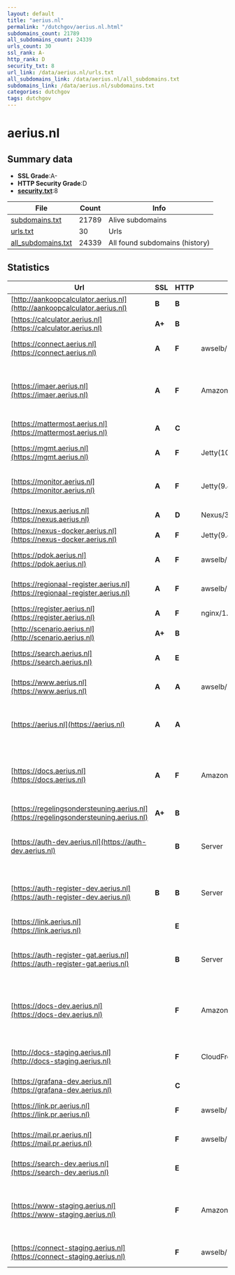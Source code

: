 ```yaml
---
layout: default
title: "aerius.nl"
permalink: "/dutchgov/aerius.nl.html"
subdomains_count: 21789
all_subdomains_count: 24339
urls_count: 30
ssl_rank: A-
http_rank: D
security_txt: 8
url_link: /data/aerius.nl/urls.txt
all_subdomains_link: /data/aerius.nl/all_subdomains.txt
subdomains_link: /data/aerius.nl/subdomains.txt
categories: dutchgov
tags: dutchgov
---
```



# aerius.nl
## Summary data


 - **SSL Grade**:A-
 - **HTTP Security Grade**:D
 - **[security.txt](https://www.digitaleoverheid.nl/nieuws/standaard-security-txt-nu-verplicht-voor-overheid/)**:8


| File       | Count | Info |
|------------|-------|------|
|[subdomains.txt](/DutchGovScope/data/aerius.nl/subdomains.txt)|21789|Alive subdomains|
|[urls.txt](/DutchGovScope/data/aerius.nl/urls.txt)|30|Urls|
|[all_subdomains.txt](/DutchGovScope/data/aerius.nl/all_subdomains.txt)|24339|All found subdomains (history)|


## Statistics


| Url | SSL | HTTP | Server | Cookie | HSTS | CORS | CTO | CSP | XFO | XXP | RP |FP| Tech |Title |
|--------|-------|-------|------|------|------|------|------|------|------|------|------|------|------|------|
|[http://aankoopcalculator.aerius.nl](http://aankoopcalculator.aerius.nl)| **B**| **B**|| |:white_check_mark: | | | | | | :white_check_mark: | |Apache HTTP Server HSTS||
|[https://calculator.aerius.nl](https://calculator.aerius.nl)| **A+**| **B**||:warning: |:white_check_mark: | | |:warning: | :white_check_mark: | | :white_check_mark: | |HSTS Java|AERIUS® Calculat...|
|[https://connect.aerius.nl](https://connect.aerius.nl)| **A**| **F**|awselb/2.0| | | | | | | | :white_check_mark: | |Amazon ELB Amazon Web Services||
|[https://imaer.aerius.nl](https://imaer.aerius.nl)| **A**| **F**|AmazonS3| | | | | | | | :white_check_mark: | |Amazon CloudFront Amazon S3 Amazon Web Services HTTP/3||
|[https://mattermost.aerius.nl](https://mattermost.aerius.nl)| **A**| **C**|| | | | | :white_check_mark:| :white_check_mark: | | :white_check_mark: | ||Mattermost|
|[https://mgmt.aerius.nl](https://mgmt.aerius.nl)| **A**| **F**|Jetty(10.0.20)|:white_check_mark: | | | | | | | :white_check_mark: | |Java Jenkins:2.440.2 Jetty:10.0.20||
|[https://monitor.aerius.nl](https://monitor.aerius.nl)| **A**| **F**|Jetty(9.4.18.v20190429)| | | | | | | | :white_check_mark: | |Java Jekyll:4.0.0 Jetty:9.4.18 Ruby|Over AERIUS Moni...|
|[https://nexus.aerius.nl](https://nexus.aerius.nl)| **A**| **D**|Nexus/3.63.0-01 (OSS)| | | | | | :white_check_mark: | :white_check_mark: | :white_check_mark: | ||Sonatype Nexus R...|
|[https://nexus-docker.aerius.nl](https://nexus-docker.aerius.nl)| **A**| **F**|Jetty(9.4.53.v20231009)| | | | | | | | :white_check_mark: | |Java Jetty:9.4.53|Error 400 Not a...|
|[https://pdok.aerius.nl](https://pdok.aerius.nl)| **A**| **F**|awselb/2.0| | | | | | | | :white_check_mark: | |Amazon ELB Amazon Web Services||
|[https://regionaal-register.aerius.nl](https://regionaal-register.aerius.nl)| **A**| **F**|awselb/2.0| | | | | | | | :white_check_mark: | |Amazon ELB Amazon Web Services||
|[https://register.aerius.nl](https://register.aerius.nl)| **A**| **F**|nginx/1.25.4| | | | | | | | :white_check_mark: | |Nginx:1.25.4||
|[http://scenario.aerius.nl](http://scenario.aerius.nl)| **A+**| **B**|| |:white_check_mark: | | | | | | :white_check_mark: | |Apache HTTP Server HSTS||
|[https://search.aerius.nl](https://search.aerius.nl)| **A**| **E**|| | | | | | | | :white_check_mark: | ||AERIUS Search Re...|
|[https://www.aerius.nl](https://www.aerius.nl)| **A**| **A**|awselb/2.0| |:white_check_mark: | | |:warning: | :white_check_mark: | :white_check_mark: | :white_check_mark: | |Amazon ELB Amazon Web Services|301 Moved Perman...|
|[https://aerius.nl](https://aerius.nl)| **A**| **A**|| |:white_check_mark: | | |:warning: | :white_check_mark: | :white_check_mark: | :white_check_mark: | |Amazon CloudFront Amazon Web Services HTTP/3||
|[https://docs.aerius.nl](https://docs.aerius.nl)| **A**| **F**|AmazonS3| | | | | | | | :white_check_mark: | |Amazon CloudFront Amazon S3 Amazon Web Services HTTP/3||
|[https://regelingsondersteuning.aerius.nl](https://regelingsondersteuning.aerius.nl)| **A+**| **B**||:warning: |:white_check_mark: | | |:warning: | :white_check_mark: | | :white_check_mark: | |HSTS Java|AERIUS® Check|
|[https://auth-dev.aerius.nl](https://auth-dev.aerius.nl)| | **B**|Server|:white_check_mark: |:white_check_mark: | | | | :white_check_mark: | :white_check_mark: | :white_check_mark: | |Amazon CloudFront Amazon Web Services Bootstrap HSTS|Signin|
|[https://auth-register-dev.aerius.nl](https://auth-register-dev.aerius.nl)| **B**| **B**|Server|:white_check_mark: |:white_check_mark: | | | | :white_check_mark: | :white_check_mark: | :white_check_mark: | |Amazon CloudFront Amazon Web Services Bootstrap HSTS|Signin|
|[https://link.aerius.nl](https://link.aerius.nl)| | **E**|| | | | | | | | :white_check_mark: | |Bootstrap:4.3.1|Not Found | Shli...|
|[https://auth-register-gat.aerius.nl](https://auth-register-gat.aerius.nl)| | **B**|Server|:white_check_mark: |:white_check_mark: | | | | :white_check_mark: | :white_check_mark: | :white_check_mark: | |Amazon CloudFront Amazon Web Services Bootstrap HSTS|Signin|
|[https://docs-dev.aerius.nl](https://docs-dev.aerius.nl)| | **F**|AmazonS3| | | | | | | | :white_check_mark: | |Amazon CloudFront Amazon S3 Amazon Web Services HTTP/3||
|[http://docs-staging.aerius.nl](http://docs-staging.aerius.nl)| | **F**|CloudFront| | | | | | | | :white_check_mark: | |Amazon CloudFront Amazon Web Services|ERROR: The reque...|
|[https://grafana-dev.aerius.nl](https://grafana-dev.aerius.nl)| | **C**|| | | | | | :white_check_mark: | :white_check_mark: | :white_check_mark: | |||
|[https://link.pr.aerius.nl](https://link.pr.aerius.nl)| | **F**|awselb/2.0| | | | | | | | :white_check_mark: | |Amazon ELB Amazon Web Services||
|[https://mail.pr.aerius.nl](https://mail.pr.aerius.nl)| | **F**|awselb/2.0| | | | | | | | :white_check_mark: | |Amazon ELB Amazon Web Services||
|[https://search-dev.aerius.nl](https://search-dev.aerius.nl)| | **E**|| | | | | | | | :white_check_mark: | ||AERIUS Search Re...|
|[https://www-staging.aerius.nl](https://www-staging.aerius.nl)| | **F**|AmazonS3| | | | | | | | :white_check_mark: | |Amazon CloudFront Amazon S3 Amazon Web Services HTTP/3 Vue.js|AERIUS | Rekenin...|
|[https://connect-staging.aerius.nl](https://connect-staging.aerius.nl)| | **F**|awselb/2.0| | | | | | | | :white_check_mark: | |Amazon ELB Amazon Web Services||

